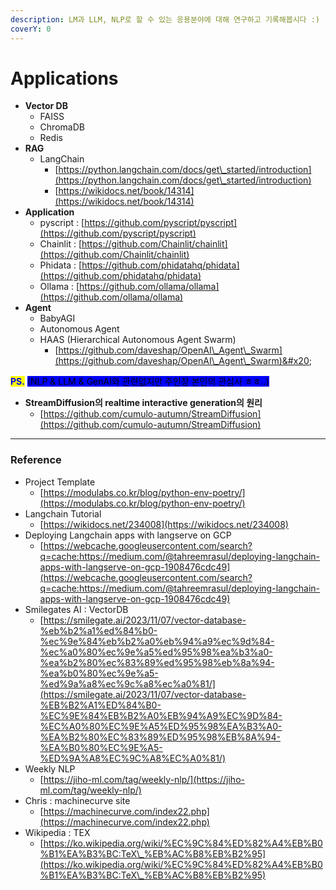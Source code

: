 ```yaml
---
description: LM과 LLM, NLP로 할 수 있는 응용분야에 대해 연구하고 기록해봅시다 :)
coverY: 0
---
```


# Applications

* **Vector DB**
  * FAISS
  * ChromaDB
  * Redis
* **RAG**
  * LangChain
    * [https://python.langchain.com/docs/get\_started/introduction](https://python.langchain.com/docs/get\_started/introduction)
    * [https://wikidocs.net/book/14314](https://wikidocs.net/book/14314)
* **Application**
  * pyscript : [https://github.com/pyscript/pyscript](https://github.com/pyscript/pyscript)
  * Chainlit : [https://github.com/Chainlit/chainlit](https://github.com/Chainlit/chainlit)
  * Phidata : [https://github.com/phidatahq/phidata](https://github.com/phidatahq/phidata)
  * Ollama : [https://github.com/ollama/ollama](https://github.com/ollama/ollama)
* **Agent**
  * BabyAGI
  * Autonomous Agent
  * HAAS (Hierarchical Autonomous Agent Swarm)
    * [https://github.com/daveshap/OpenAI\_Agent\_Swarm](https://github.com/daveshap/OpenAI\_Agent\_Swarm)&#x20;



<mark style="color:blue;">**PS.**</mark> <mark style="background-color:blue;">(NLP & LLM & GenAI와 관련없지만 주인장 본인의 관심사 ㅎㅎ..)</mark>

* **StreamDiffusion의 realtime interactive generation의 원리**
  * [https://github.com/cumulo-autumn/StreamDiffusion](https://github.com/cumulo-autumn/StreamDiffusion)

***

### **Reference**

* Project Template
  * [https://modulabs.co.kr/blog/python-env-poetry/](https://modulabs.co.kr/blog/python-env-poetry/)
* Langchain Tutorial
  * [https://wikidocs.net/234008](https://wikidocs.net/234008)
* Deploying Langchain apps with langserve on GCP
  * [https://webcache.googleusercontent.com/search?q=cache:https://medium.com/@tahreemrasul/deploying-langchain-apps-with-langserve-on-gcp-1908476cdc49](https://webcache.googleusercontent.com/search?q=cache:https://medium.com/@tahreemrasul/deploying-langchain-apps-with-langserve-on-gcp-1908476cdc49)
* Smilegates AI : VectorDB
  * [https://smilegate.ai/2023/11/07/vector-database-%eb%b2%a1%ed%84%b0-%ec%9e%84%eb%b2%a0%eb%94%a9%ec%9d%84-%ec%a0%80%ec%9e%a5%ed%95%98%ea%b3%a0-%ea%b2%80%ec%83%89%ed%95%98%eb%8a%94-%ea%b0%80%ec%9e%a5-%ed%9a%a8%ec%9c%a8%ec%a0%81/](https://smilegate.ai/2023/11/07/vector-database-%EB%B2%A1%ED%84%B0-%EC%9E%84%EB%B2%A0%EB%94%A9%EC%9D%84-%EC%A0%80%EC%9E%A5%ED%95%98%EA%B3%A0-%EA%B2%80%EC%83%89%ED%95%98%EB%8A%94-%EA%B0%80%EC%9E%A5-%ED%9A%A8%EC%9C%A8%EC%A0%81/)
* Weekly NLP
  * [https://jiho-ml.com/tag/weekly-nlp/](https://jiho-ml.com/tag/weekly-nlp/)
* Chris : machinecurve site
  * [https://machinecurve.com/index22.php](https://machinecurve.com/index22.php)
* Wikipedia : TEX
  * [https://ko.wikipedia.org/wiki/%EC%9C%84%ED%82%A4%EB%B0%B1%EA%B3%BC:TeX\_%EB%AC%B8%EB%B2%95](https://ko.wikipedia.org/wiki/%EC%9C%84%ED%82%A4%EB%B0%B1%EA%B3%BC:TeX\_%EB%AC%B8%EB%B2%95)
